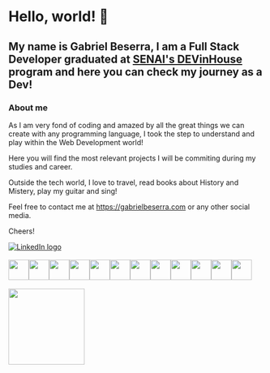 # Hello, world! 👋

## My name is Gabriel Beserra, I am a Full Stack Developer graduated at [SENAI's DEVinHouse](https://cadastro.sc.senai.br/l/5yRQf0ABF1174) program and here you can check my journey as a Dev!

### About me

As I am very fond of coding and amazed by all the great things we can create with any programming language, I took the step to understand and play within the Web Development world!

Here you will find the most relevant projects I will be commiting during my studies and career.

Outside the tech world, I love to travel, read books about History and Mistery, play my guitar and sing!

Feel free to contact me at https://gabrielbeserra.com or any other social media.

Cheers!
<br/>
<div style="display: flex;">
  <a href="https://www.linkedin.com/in/-gabrielbeserra/" target="_blank">
    <img src="https://img.shields.io/badge/LinkedIn-0077B5?style=for-the-badge&logo=linkedin&logoColor=white" alt="LinkedIn logo">
  </a>  
</div>
<br/>
<div style="display: flex;">
  <img src="https://cdn.jsdelivr.net/gh/devicons/devicon/icons/html5/html5-original.svg" height='40rem' width='40rem'/>
  <img src="https://cdn.jsdelivr.net/gh/devicons/devicon/icons/css3/css3-original.svg" height='40rem' width='40rem'/>
  <img src="https://cdn.jsdelivr.net/gh/devicons/devicon/icons/javascript/javascript-original.svg" height='40rem' width='40rem'/>
  <img src="https://cdn.jsdelivr.net/gh/devicons/devicon/icons/react/react-original.svg" height='40rem' width='40rem'/>
  <img src="https://cdn.jsdelivr.net/gh/devicons/devicon/icons/node/node-original.svg" height='40rem' width='40rem'/>
  <img src="https://www.rlogical.com/wp-content/uploads/2021/08/Rlogical-Blog-Images-thumbnail.png" height='40rem' width='40rem'/>
  <img src="https://cdn.jsdelivr.net/gh/devicons/devicon/icons/csharp/csharp-original.svg" height='40rem' width='40rem'/>
  <img src="https://cdn.jsdelivr.net/gh/devicons/devicon/icons/dotnetcore/dotnetcore-original.svg" height='40rem' width='40rem'/>
  <img src="https://cdn.jsdelivr.net/gh/devicons/devicon/icons/docker/docker-original.svg" height='40rem' width='40rem'/>
  <img src="https://cdn.jsdelivr.net/gh/devicons/devicon/icons/postgresql/postgresql-original.svg" height='40rem' width='40rem'/>
  <img src="https://cdn.jsdelivr.net/gh/devicons/devicon/icons/git/git-original.svg" height='40rem' width='40rem'/>
  <img src="https://cdn.jsdelivr.net/gh/devicons/devicon/icons/figma/figma-original.svg" height='40rem' width='40rem'/>
</div>
<br/>
<div>
  <img height="150em" src="https://github-readme-stats.vercel.app/api/top-langs/?username=gbeserra95&layout=compact&theme=omni"/>
</div>
